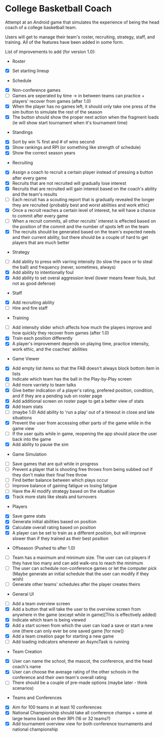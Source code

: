 # College Basketball Coach

Attempt at an Android game that simulates the experience of being the head coach of a college basketball team.

Users will get to manage their team's roster, recruiting, strategy, staff, and training. All of the features have been added in some form.

List of improvements to add (for version 1.0):
* Roster
- [x] Set starting lineup

* Schedule
- [x] Non-conference games
- [ ] Games are seperated by time -> in between teams can practice + players' recover from games (after 1.0)
- [x] When the player has no games left, it should only take one press of the sim button to simulate the rest of the season
- [x] The button should show the proper next action when the fragment loads (ie will show start tournament when it's tournament time)

* Standings
- [x] Sort by win % first and # of wins second
- [x] Show rankings and RPI (or something like strength of schedule)
- [x] Show the correct season years

* Recruiting
- [x] Assign a coach to recruit a certain player instead of pressing a button after every game
- [x] Recruits that are not recruited will gradually lose interest
- [x] Recruits that are recruited will gain interest based on the coach's ability and the team's results
- [ ] Each recruit has a scouting report that is gradually revealed the longer they are recruited (probably best and worst abilities and work ethic)
- [x] Once a recruit reaches a certain level of interest, he will have a chance to commit after every game
- [ ] When a recruit commits, all other recruits' interest is effected based on the position of the commit and the number of spots left on the team
- [x] The recruits should be generated based on the team's expected needs and their current ability, but there should be a couple of hard to get players that are much better

* Strategy
- [ ] Add ability to press with varring intensity (to slow the pace or to steal the ball) and frequency (never, sometimes, always)
- [x] Add ability to intentionally foul
- [x] Add ability to set overal aggression level (lower means fewer fouls, but not as good defense)

* Staff
- [x] Add recruiting ability
- [ ] Hire and fire staff

* Training
- [ ] Add intensity slider which affects how much the players improve and how quickly they recover from games (after 1.0)
- [x] Train each position differently
- [x] A player's improvement depends on playing time, practice intensity, work ethic, and the coaches' abilities

* Game Viewer
- [x] Add empty list items so that the FAB doesn't always block bottom item in lists
- [x] Indicate which team has the ball in the Play-by-Play screen
- [ ] Add more varriety to team talks
- [x] Give better indication of a player's rating, prefered position, condition, and if they are a pending sub on roster page
- [x] Add additional screen on roster page to get a better view of stats
- [x] Add team stats
- [ ] (maybe 1.0) Add ability to 'run a play' out of a timeout in close and late situations
- [x] Prevent the user from accessing other parts of the game while in the game view
- [ ] If the user quits while in game, reopening the app should place the user back into the game
- [x] Add ability to pause the sim

* Game Simulation
- [ ] Save games that are quit while in progress
- [ ] Prevent a player that is shooting free throws from being subbed out if they don't make their final free throw
- [ ] Find better balance between which plays occur
- [ ] Improve balance of gaining fatigue vs losing fatigue
- [ ] Have the AI modify strategy based on the situation
- [x] Track more stats like steals and turnovers

* Players
- [x] Save game stats
- [x] Generate initial abilities based on position
- [x] Calculate overall rating based on position 
- [x] A player can be set to train as a different position, but will improve slower than if they trained as their best position

* Offseason (Pushed to after 1.0)
- [ ] Team has a maximum and minimum size. The user can cut players if they have too many and can add walk-ons to reach the minimum
- [ ] The user can schedule non-conference games or let the computer pick (Maybe generate an initial schedule that the user can modify if they wish)
- [ ] Generate other teams' schedules after the player creates theirs

* General UI
- [ ] Add a team overview screen
- [x] Add a button that will take the user to the overview screen from anywhere in the game (except while in game)[This is effectively added)
- [x] Indicate which team is being viewed
- [x] Add a start screen from which the user can load a save or start a new one (there can only ever be one saved game [for now])
- [x] Add a team creation page for starting a new game
- [ ] Add loading indicators whenever an AsyncTask is running

* Team Creation
- [x] User can name the school, the mascot, the conference, and the head coach's name
- [x] User can choose the average rating of the other schools in the conference and their own team's overall rating
- [ ] There should be a couple of pre-made options (maybe later - think scenarios)

* Teams and Conferences
- [x] Aim for 100 teams in at least 10 conferences
- [x] National Championship should take all conference champs + some at large teams based on their RPI (16 or 32 teams?)
- [x] Add tournament overview view for both conference tournaments and national championship
